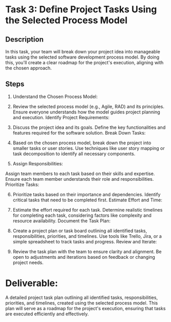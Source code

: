 # Task 3: Define Project Tasks Using the Selected Process Model

## Description
In this task, your team will break down your project idea into manageable tasks using the selected software development process model. By doing this, you'll create a clear roadmap for the project's execution, aligning with the chosen approach.

## Steps
1. Understand the Chosen Process Model:

2. Review the selected process model (e.g., Agile, RAD) and its principles.
Ensure everyone understands how the model guides project planning and execution.
Identify Project Requirements:

3. Discuss the project idea and its goals.
Define the key functionalities and features required for the software solution.
Break Down Tasks:

4. Based on the chosen process model, break down the project into smaller tasks or user stories.
Use techniques like user story mapping or task decomposition to identify all necessary components.

5. Assign Responsibilities:

Assign team members to each task based on their skills and expertise.
Ensure each team member understands their role and responsibilities.
Prioritize Tasks:

6. Prioritize tasks based on their importance and dependencies.
Identify critical tasks that need to be completed first.
Estimate Effort and Time:

7. Estimate the effort required for each task.
Determine realistic timelines for completing each task, considering factors like complexity and resource availability.
Document the Task Plan:

8. Create a project plan or task board outlining all identified tasks, responsibilities, priorities, and timelines.
Use tools like Trello, Jira, or a simple spreadsheet to track tasks and progress.
Review and Iterate:

9. Review the task plan with the team to ensure clarity and alignment.
Be open to adjustments and iterations based on feedback or changing project needs.

# Deliverable:
A detailed project task plan outlining all identified tasks, responsibilities, priorities, and timelines, created using the selected process model. This plan will serve as a roadmap for the project's execution, ensuring that tasks are executed efficiently and effectively.